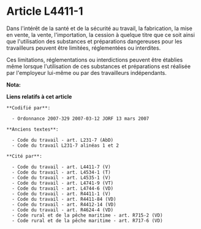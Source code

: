# Article L4411-1

Dans l'intérêt de la santé et de la sécurité au travail, la fabrication, la mise en vente, la vente, l'importation, la
cession à quelque titre que ce soit ainsi que l'utilisation des substances et préparations dangereuses pour les travailleurs
peuvent être limitées, réglementées ou interdites.

Ces limitations, réglementations ou interdictions peuvent être établies même lorsque l'utilisation de ces substances et
préparations est réalisée par l'employeur lui-même ou par des travailleurs indépendants.

**Nota:**



**Liens relatifs à cet article**

	**Codifié par**:

	  - Ordonnance 2007-329 2007-03-12 JORF 13 mars 2007

	**Anciens textes**:

	  - Code du travail - art. L231-7 (AbD)
	  - Code du travail L231-7 alinéas 1 et 2

	**Cité par**:

	  - Code du travail - art. L4411-7 (V)
	  - Code du travail - art. L4534-1 (T)
	  - Code du travail - art. L4535-1 (V)
	  - Code du travail - art. L4741-9 (VT)
	  - Code du travail - art. L4744-6 (VD)
	  - Code du travail - art. R4411-1 (V)
	  - Code du travail - art. R4411-84 (VD)
	  - Code du travail - art. R4412-14 (VD)
	  - Code du travail - art. R4624-4 (VD)
	  - Code rural et de la pêche maritime - art. R715-2 (VD)
	  - Code rural et de la pêche maritime - art. R717-6 (VD)
